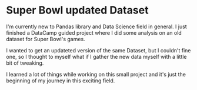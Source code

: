 # Super Bowl updated Dataset

I'm currently new to Pandas library and Data Science field in general. I just finished a DataCamp guided project where I did some analysis on an old dataset for Super Bowl's games.

I wanted to get an updateted version of the same Dataset, but I couldn't fine one, so I thought to myself what if I gather the new data myself with a little bit of tweaking.

I learned a lot of things while working on this small project and it's just the beginning of my journey in this exciting field.
